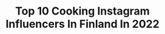 ---
title: Top 10 Cooking Instagram Influencers In Finland In 2022
description: >-
  Find top cooking Instagram influencers in Finland in 2022. Most popular hashtags: #finland #food #cooking #autumn.
platform: Instagram
hits: 30
text_top: See the most popular Instagram profiles on inBeat.
text_bottom: Our database aggregates 30 Instagram influencers like this in Finland for you to contact.
profiles:
  - username: "heidisohlberg"
    fullname: >-
      Heidi Sohlberg
    bio: >-
      ☀️mom | ceo | sport | cooking | baking | lifestyle 📍Espoo / Hki 💻 heidi@h-inthehouse.com
    location: "Finland"
    followers: 40337
    engagement: 597
    commentsToLikes: 0.015873
    id: ck6toywbfgvme0j71vqwq4hvf
    verified: false
    hashtags: "#visitlevi, #love, #teamwiskari, #vitosluokkalainen"
  - username: "vhi_photography"
    fullname: >-
      Vesa Hirsmäki
    bio: >-
      🇫🇮 Finland | Lohja 💎Nature | Travelling | Cooking 💎Philately @vhi_philately ❤ IG husband @instyle.by.anne 📷 Olympus OM-DE-M10
    location: "Finland"
    followers: 9006
    engagement: 691
    commentsToLikes: 0.009676
    id: ckapcj91e41d70i78xlit100q
    verified: false
    hashtags: "#plantarchitecture, #finnisharchitecture, #photography, #food"
  - username: "kaulasam"
    fullname: >-
      Sampo Kaulanen ❄️🇫🇮
    bio: >-
      Dad, husband and entrepreneur 💕 From finnish Lapland❄️ Winner of the Survivor Finland Celebrity edition 2017⚡️ Cooking stories🍖
    location: "Finland"
    followers: 40545
    engagement: 365
    commentsToLikes: 0.011784
    id: ckap3qf3543zg0i78e7qwvmmp
    verified: true
    hashtags: "#wife, #jarnoalastalo, #burger, #pablo"
  - username: "vladislava_661"
    fullname: >-
      Vladislava Shelygina
    bio: >-
      19 year old, redhead student🔥 Second account - @vladisa661 More of my content👇
    location: "Finland"
    followers: 1317527
    engagement: 1003
    commentsToLikes: 0.011642
    id: ck8tbw9e3xe6s0j78bjd66lb8
    verified: false
    hashtags: "#shape, #ruiva, #redhead, #ginger"
  - username: "actsoininen"
    fullname: >-
      ACT THANA SOININEN 🖤🇹🇭
    bio: >-
      Beauty & Lifestyle Espoo, Finland 🇫🇮🤍☃️ Collab: Email or DM
    location: "Finland"
    followers: 24765
    engagement: 312
    commentsToLikes: 0.036715
    id: ck55oxgc79bxd0i11adu8c7o2
    verified: false
    hashtags: "#visitfinland, #dinner, #marriedlife, #summertofall"
  - username: "travelsbyhenna"
    fullname: >-
      Henna Pihlaja
    bio: >-
      🌊Life with big passion🔥Helsinki🇫🇮Traveling🌎travel tips🌴hotels🏛food🍣races🏁F1🏎 @ah.fitness.wear @hennajanita -15% with code: HENNA_FREDDY15
    location: "Finland"
    followers: 15796
    engagement: 451
    commentsToLikes: 0.003577
    id: ckaozwfdnnpgi0i787e64gqnh
    verified: false
    hashtags: "#traveltips, #finland, #travelblog, #f1gp"
  - username: "johanna.tahtinen"
    fullname: >-
      JOHANNA | Wellnessmalli ✨
    bio: >-
      🕊Vauhdikasta uramaman arkea ja herkkureseptejä. 💆🏻‍♀️ Kosmetologi @salonkihenrietta 🥉@wellnessmalli.fi 2020 ✨-35 kg Weightloss
    location: "Finland"
    followers: 14178
    engagement: 754
    commentsToLikes: 0.033347
    id: ck6uhi6h2999y0j711cdidlro
    verified: false
    hashtags: "#scandinavianhome, #wellnessmallifi, #interiordesign, #wellnessmalli2020"
  - username: "team2moms"
    fullname: >-
      Team2Moms
    bio: >-
      @team2moms_denise & @itsmsolivia Moms👧🏽👶🏻👶🏻🇧🇿🇵🇷 LGBTQ+ Advocates.🏳️‍🌈 New York 1 Million on Tik Tok 👇🏾👇🏾👇🏾👇🏾👇🏾
    location: "Finland"
    followers: 108796
    engagement: 684
    commentsToLikes: 0.012615
    id: ck5ztpp4o0wam0i14vf5ywyo3
    verified: true
    hashtags: "#team2moms, #lgbt, #marriedlife, #momlife"
  - username: "ensiferummetal"
    fullname: >-
      Ensiferum
    bio: >-
      Official Instagram for Ensiferum: Folk metal from Helsinki, Finland. Pre-order our new album #Thalassic:
    location: "Finland"
    followers: 77352
    engagement: 307
    commentsToLikes: 0.015811
    id: ck15qr80s49gs0i191h0ogw7g
    verified: true
    hashtags: "#pearl, #ibanez, #darkglasselectronics, #continentalconcerts"
  - username: "berndkestler"
    fullname: >-
      Bernd Kestler
    bio: >-
      German knittertainer, dyer, innovator in Japan. ドイツから来た編み物クリエイターです。 編み物教室: 横浜、東京、名古屋にあります。 FBのグループ「編み物大好き❣️」にも参加して下さい。
    location: "Finland"
    followers: 7031
    engagement: 948
    commentsToLikes: 0.009482
    id: ck5c60umb4hxi0i115qxaympx
    verified: false
    hashtags: "#luxury, #pleats, #zoom, #menwhoknit"
---